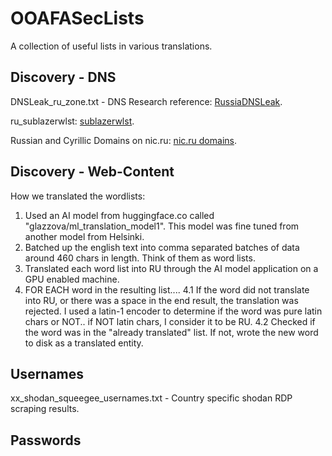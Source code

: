 # OOAFASecLists

A collection of useful lists in various translations.

## Discovery - DNS

DNSLeak_ru_zone.txt - DNS Research reference: [RussiaDNSLeak](https://github.com/mandatoryprogrammer/RussiaDNSLeak).

ru_sublazerwlst: [sublazerwlst](https://github.com/sharsi1/sublazerwlst).

Russian and Cyrillic Domains on nic.ru: [nic.ru domains](https://www.nic.ru/en/catalog/domains/russian-and-cyrillic/).

## Discovery - Web-Content

How we translated the wordlists:

1. Used an AI model from huggingface.co called "glazzova/ml_translation_model1".  This model was fine tuned from another model from Helsinki.  
2. Batched up the english text into comma separated batches of data around 460 chars in length.  Think of them as word lists.
3. Translated each word list into RU through the AI model application on a GPU enabled machine.
4. FOR EACH word in the resulting list....
4.1 If the word did not translate into RU, or there was a space in the end result, the translation was rejected. I used a latin-1 encoder to determine if the word was pure latin chars or NOT.. if NOT latin chars, I consider it to be RU.
4.2 Checked if the word was in the "already translated" list.  If not, wrote the new word to disk as a translated entity.

## Usernames

xx_shodan_squeegee_usernames.txt - Country specific shodan RDP scraping results.

## Passwords


